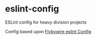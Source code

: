 # eslint-config
ESLint config for heavy division projects

Config based upon [Flybywire eslint Config](https://github.com/flybywiresim/eslint-config-flybywire)

